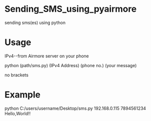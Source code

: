 # Sending_SMS_using_pyairmore
sending sms(es) using python


# Usage

IPv4--from Airmore server on your phone

python (path/sms.py) (IPv4 Address) (phone no.) (your message)

no brackets


# Example

python C:/users/username/Desktop/sms.py 192.168.0.115 7894561234 Hello,World!!



